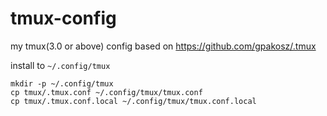 # tmux-config
my tmux(3.0 or above) config based on https://github.com/gpakosz/.tmux

install to `~/.config/tmux`

```
mkdir -p ~/.config/tmux
cp tmux/.tmux.conf ~/.config/tmux/tmux.conf
cp tmux/.tmux.conf.local ~/.config/tmux/tmux.conf.local
```

